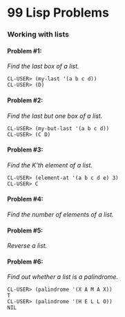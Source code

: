 # 99 Lisp Problems

### Working with lists
#### Problem #1:
*Find the last box of a list.*
```
CL-USER> (my-last '(a b c d))
CL-USER> (D)
``` 
#### Problem #2:
*Find the last but one box of a list.*
```
CL-USER> (my-but-last '(a b c d))
CL-USER> (C D)
```
#### Problem #3:
*Find the K'th element of a list.*
```
CL-USER> (element-at '(a b c d e) 3)
CL-USER> C
```
#### Problem #4:
*Find the number of elements of a list.*

#### Problem #5:
*Reverse a list.*

#### Problem #6:
*Find out whether a list is a palindrome.*
```
CL-USER> (palindrome '(X A M A X))
T
CL-USER> (palindrome '(H E L L O))
NIL
```



